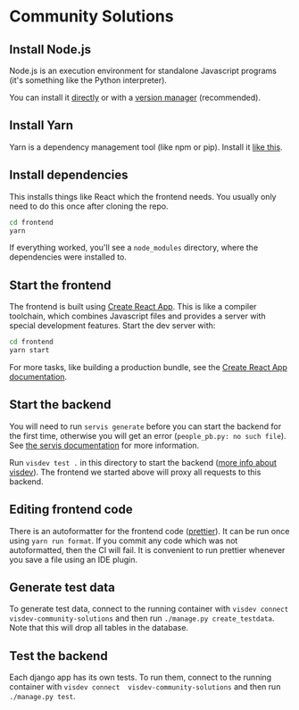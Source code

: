# Community Solutions

## Install Node.js

Node.js is an execution environment for standalone Javascript programs (it's
something like the Python interpreter).

You can install it [directly](https://nodejs.org/en/download/) or with a
[version manager](https://github.com/tj/n) (recommended).

## Install Yarn

Yarn is a dependency management tool (like npm or pip). Install it
[like this](https://yarnpkg.com/en/docs/install#debian-stable).

## Install dependencies

This installs things like React which the frontend needs. You usually only need
to do this once after cloning the repo.

```bash
cd frontend
yarn
```

If everything worked, you'll see a `node_modules` directory, where the
dependencies were installed to.

## Start the frontend

The frontend is built using
[Create React App](https://github.com/facebook/create-react-app). This is like a
compiler toolchain, which combines Javascript files and provides a server with
special development features. Start the dev server with:

```bash
cd frontend
yarn start
```

For more tasks, like building a production bundle, see the
[Create React App documentation](https://github.com/facebook/create-react-app).

## Start the backend

You will need to run `servis generate` before you can start the backend for the
first time, otherwise you will get an error (`people_pb.py: no such file`). See
[the servis documentation](https://documentation.vis.ethz.ch/servis.html) for 
more information.

Run `visdev test .` in this directory to start the backend
([more info about visdev](https://documentation.vis.ethz.ch/visdev.html)). The
frontend we started above will proxy all requests to this backend.

## Editing frontend code

There is an autoformatter for the frontend code
([prettier](https://prettier.io/)). It can be run once using `yarn run format`.
If you commit any code which was not autoformatted, then the CI will fail. It
is convenient to run prettier whenever you save a file using an IDE plugin.

## Generate test data
To generate test data, connect to the running container with
`visdev connect  visdev-community-solutions` and then run 
`./manage.py create_testdata`. Note that this will drop all tables in the
database.

## Test the backend
Each django app has its own tests. To run them, connect to the running container
with `visdev connect  visdev-community-solutions` and then run `./manage.py test`.
